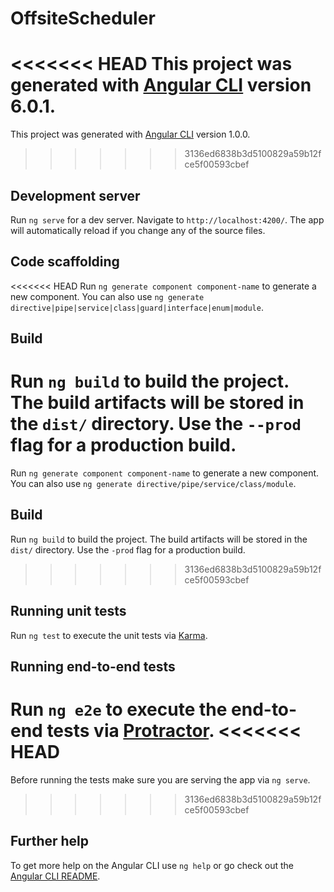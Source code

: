 # OffsiteScheduler

<<<<<<< HEAD
This project was generated with [Angular CLI](https://github.com/angular/angular-cli) version 6.0.1.
=======
This project was generated with [Angular CLI](https://github.com/angular/angular-cli) version 1.0.0.
>>>>>>> 3136ed6838b3d5100829a59b12fce5f00593cbef

## Development server

Run `ng serve` for a dev server. Navigate to `http://localhost:4200/`. The app will automatically reload if you change any of the source files.

## Code scaffolding

<<<<<<< HEAD
Run `ng generate component component-name` to generate a new component. You can also use `ng generate directive|pipe|service|class|guard|interface|enum|module`.

## Build

Run `ng build` to build the project. The build artifacts will be stored in the `dist/` directory. Use the `--prod` flag for a production build.
=======
Run `ng generate component component-name` to generate a new component. You can also use `ng generate directive/pipe/service/class/module`.

## Build

Run `ng build` to build the project. The build artifacts will be stored in the `dist/` directory. Use the `-prod` flag for a production build.
>>>>>>> 3136ed6838b3d5100829a59b12fce5f00593cbef

## Running unit tests

Run `ng test` to execute the unit tests via [Karma](https://karma-runner.github.io).

## Running end-to-end tests

Run `ng e2e` to execute the end-to-end tests via [Protractor](http://www.protractortest.org/).
<<<<<<< HEAD
=======
Before running the tests make sure you are serving the app via `ng serve`.
>>>>>>> 3136ed6838b3d5100829a59b12fce5f00593cbef

## Further help

To get more help on the Angular CLI use `ng help` or go check out the [Angular CLI README](https://github.com/angular/angular-cli/blob/master/README.md).

